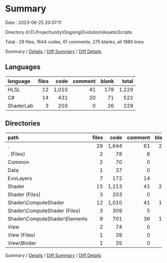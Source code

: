 # Summary

Date : 2023-06-25 20:07:11

Directory d:\\TLProject\\unity\\Ongoing\\Evolution\\Assets\\Scripts

Total : 29 files,  1644 codes, 61 comments, 275 blanks, all 1980 lines

Summary / [Details](details.md) / [Diff Summary](diff.md) / [Diff Details](diff-details.md)

## Languages
| language | files | code | comment | blank | total |
| :--- | ---: | ---: | ---: | ---: | ---: |
| HLSL | 12 | 1,010 | 41 | 178 | 1,229 |
| C# | 14 | 431 | 20 | 71 | 522 |
| ShaderLab | 3 | 203 | 0 | 26 | 229 |

## Directories
| path | files | code | comment | blank | total |
| :--- | ---: | ---: | ---: | ---: | ---: |
| . | 29 | 1,644 | 61 | 275 | 1,980 |
| . (Files) | 2 | 78 | 6 | 13 | 97 |
| Common | 2 | 70 | 0 | 9 | 79 |
| Data | 1 | 37 | 0 | 4 | 41 |
| EvoLayers | 7 | 172 | 14 | 31 | 217 |
| Shader | 15 | 1,213 | 41 | 204 | 1,458 |
| Shader (Files) | 3 | 203 | 0 | 26 | 229 |
| Shader\\ComputeShader | 12 | 1,010 | 41 | 178 | 1,229 |
| Shader\\ComputeShader (Files) | 3 | 309 | 5 | 62 | 376 |
| Shader\\ComputeShader\\Elements | 9 | 701 | 36 | 116 | 853 |
| View | 2 | 74 | 0 | 14 | 88 |
| View (Files) | 1 | 39 | 0 | 7 | 46 |
| View\\Binder | 1 | 35 | 0 | 7 | 42 |

Summary / [Details](details.md) / [Diff Summary](diff.md) / [Diff Details](diff-details.md)